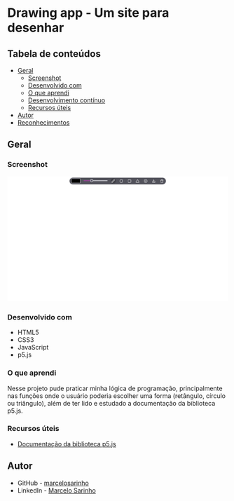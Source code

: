 # Drawing app - Um site para desenhar

## Tabela de conteúdos

- [Geral](#geral)
  - [Screenshot](#screenshot)
  - [Desenvolvido com](#desenvolvido-com)
  - [O que aprendi](#o-que-aprendi)
  - [Desenvolvimento contínuo](#desenvolvimento-continuo)
  - [Recursos úteis](#recursos-uteis)
- [Autor](#autor)
- [Reconhecimentos](#reconhecimentos)

## Geral


### Screenshot

![](./screenshots/screenshot.png)

### Desenvolvido com

- HTML5
- CSS3
- JavaScript
- p5.js

### O que aprendi

Nesse projeto pude praticar minha lógica de programação, principalmente nas funções onde o usuário poderia escolher uma forma (retângulo, círculo ou triângulo), além de ter lido e estudado a documentação da biblioteca p5.js.

### Recursos úteis

- [Documentação da biblioteca p5.js](https://p5js.org/reference/)

## Autor

- GitHub - [marcelosarinho](https://github.com/marcelosarinho)
- LinkedIn - [Marcelo Sarinho](www.linkedin.com/in/marcelo-sarinho)